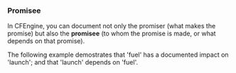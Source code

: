 ### Promisee

In CFEngine, you can document not only the promiser
(what makes the promise) but also the **promisee**
(to whom the promise is made, or what depends on
that promise).

The following example demostrates that 'fuel'
has a documented impact on 'launch'; and that
'launch' depends on 'fuel'.
